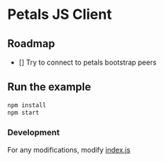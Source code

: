 # Petals JS Client

## Roadmap

- [] Try to connect to petals bootstrap peers

## Run the example

```bash
npm install
npm start
```

### Development

For any modifications, modify [index.js](./index.js)